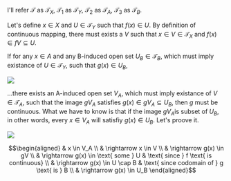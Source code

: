 I'll refer $`\mathcal{T}`$ as $`\mathcal{T}_X`$, $`\mathcal{T}_1`$ as $`\mathcal{T}_Y`$, $`\mathcal{T}_2`$ as $`\mathcal{T}_A`$, $`\mathcal{T}_3`$ as $`\mathcal{T}_B`$.

Let's define $`x \in X`$ and $`U \in \mathcal{T}_Y`$ such that $`f(x) \in U`$. By definition of continuous mapping, there must exists a $`V`$ such that $`x \in V \in \mathcal{T}_X`$ and $`f(x) \in fV \subseteq U`$.

If for any $`x \in A`$ and any B-induced open set $`U_B \in \mathcal{T}_B`$, which must imply existance of $`U \in \mathcal{T}_Y`$, such that $`g(x) \in U_B`$,

![](assets/IMG_44AF9D4BED6C-1.jpeg)

...there exists an A-induced open set $`V_A`$, which must imply existance of $`V \in \mathcal{T}_A`$, such that the image $`gV_A`$ satisfies $`g(x) \in gV_A \subseteq U_B`$, then $`g`$ must be continuous. What we have to know is that if the image $`gV_A`$is subset of  $`U_B`$, in other words, every $`x \in V_A`$ will satisfiy $`g(x) \in U_B`$. Let's proove it.

![](assets/IMG_E7FB922B8E70-1.jpeg)

```math
\begin{aligned}
    & x \in V_A \\
    & \rightarrow x \in V \\
    & \rightarrow g(x) \in gV \\
    & \rightarrow g(x) \in \text{ some } U & \text{ since } f \text{ is continuous} \\
    & \rightarrow g(x) \in U \cap B & \text{ since codomain of } g \text{ is } B \\
    & \rightarrow g(x) \in U_B
\end{aligned}
```